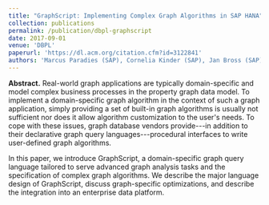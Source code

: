 ```yaml
---
title: "GraphScript: Implementing Complex Graph Algorithms in SAP HANA"
collection: publications
permalink: /publication/dbpl-graphscript
date: 2017-09-01
venue: 'DBPL'
paperurl: 'https://dl.acm.org/citation.cfm?id=3122841'
authors: 'Marcus Paradies (SAP), Cornelia Kinder (SAP), Jan Bross (SAP), Thomas Fischer (SAP), Romans Kasperovics (SAP), Hinnerk Gildhoff (SAP)'
---
```


**Abstract.** Real-world graph applications are typically domain-specific and model complex business processes in the property graph data model. To implement a domain-specific graph algorithm in the context of such a graph application, simply providing a set of built-in graph algorithms is usually not sufficient nor does it allow algorithm customization to the user's needs. To cope with these issues, graph database vendors provide---in addition to their declarative graph query languages---procedural interfaces to write user-defined graph algorithms.

In this paper, we introduce GraphScript, a domain-specific graph query language tailored to serve advanced graph analysis tasks and the specification of complex graph algorithms. We describe the major language design of GraphScript, discuss graph-specific optimizations, and describe the integration into an enterprise data platform.
